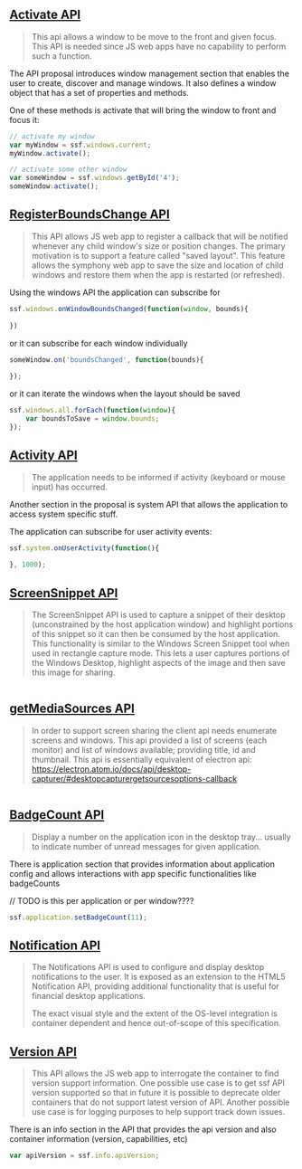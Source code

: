 ## [Activate API](https://symphonyoss.atlassian.net/wiki/display/WGDWAPI/Activate+API)

> This api allows a window to be move to the front and given focus.   This API is needed since JS web apps have no capability to perform such a function.  

The API proposal introduces window management section that enables the user to create, discover and manage windows.
It also defines a window object that has a set of properties and methods.

One of these methods is activate that will bring the window to front and focus it:
```javascript
// activate my window
var myWindow = ssf.windows.current;
myWindow.activate();

// activate some other window
var someWindow = ssf.windows.getById('4');
someWindow.activate();
```

## [RegisterBoundsChange API](https://symphonyoss.atlassian.net/wiki/display/WGDWAPI/RegisterBoundsChange+API)
> This API allows JS web app to register a callback that will be notified whenever any child window's size or position changes.  The primary motivation is to support a feature called "saved layout".  This feature allows the symphony web app to save the size and location of child windows and restore them when the app is restarted (or refreshed).

Using the windows API the application can subscribe for
```javascript
ssf.windows.onWindowBoundsChanged(function(window, bounds){
    
})
```

or it can subscribe for each window individually 
```javascript
someWindow.on('boundsChanged', function(bounds){
    
});
```

or it can iterate the windows when the layout should be saved
```javascript
ssf.windows.all.forEach(function(window){
    var boundsToSave = window.bounds;    
});
```
## [Activity API](https://symphonyoss.atlassian.net/wiki/display/WGDWAPI/Activity+API)
> The application needs to be informed if activity (keyboard or mouse input) has occurred.

Another section in the proposal is system API that allows the application to access system specific stuff.

The application can subscribe for user activity events:
```javascript
ssf.system.onUserActivity(function(){
    
}, 1000);
```

## [ScreenSnippet API](https://symphonyoss.atlassian.net/wiki/display/WGDWAPI/ScreenSnippet+API)
> The ScreenSnippet API is used to capture a snippet of their desktop (unconstrained by the host application window) and highlight portions of this snippet so it can then be consumed by the host application.  This functionality is similar to the Windows Screen Snippet tool when used in rectangle capture mode.  This lets a user captures portions of the Windows Desktop, highlight aspects of the image and then save this image for sharing.

```javascript

```
## [getMediaSources API](https://symphonyoss.atlassian.net/wiki/display/WGDWAPI/getMediaSources+API)
> In order to support screen sharing the client api needs enumerate screens and windows. 
> This api provided a list of screens (each monitor) and list of windows available; providing title, id and thumbnail.  This api is essentially equivalent of electron api: https://electron.atom.io/docs/api/desktop-capturer/#desktopcapturergetsourcesoptions-callback

```javascript

```
## [BadgeCount API](https://symphonyoss.atlassian.net/wiki/display/WGDWAPI/BadgeCount+API)
> Display a number on the application icon in the desktop tray... usually to indicate number of unread messages for given application.

There is application section that provides information about application config and allows 
interactions with app specific functionalities like badgeCounts

// TODO is this per application or per window????

```javascript
ssf.application.setBadgeCount(11);
```
## [Notification API](https://symphonyoss.atlassian.net/wiki/display/WGDWAPI/Notification+API)
>The Notifications API is used to configure and display desktop notifications to the user. It is exposed as an extension to the HTML5 Notification API, providing additional functionality that is useful for financial desktop applications.
>
>The exact visual style and the extent of the OS-level integration is container dependent and hence out-of-scope of this specification.

## [Version API](https://symphonyoss.atlassian.net/wiki/display/WGDWAPI/Version+API)
> This API allows the JS web app to interrogate the container to find version support information.  One possible use case is to get ssf API version supported so that in future it is possible to deprecate older containers that do not support latest version of API.  Another possible use case is for logging purposes to help support track down issues.

There is an info section in the API that provides the api version and also container information (version, capabilities, etc)

```javascript
var apiVersion = ssf.info.apiVersion;
```